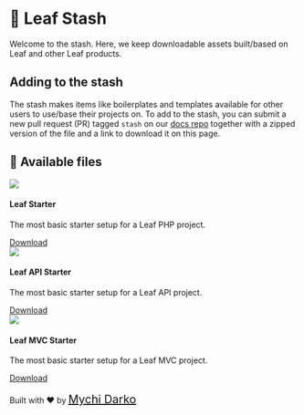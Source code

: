 <!-- markdownlint-disable no-inline-html  -->
# 📁 Leaf Stash

Welcome to the stash. Here, we keep downloadable assets built/based on Leaf and other Leaf products.

## Adding to the stash

The stash makes items like boilerplates and templates available for other users to use/base their projects on. To add to the stash, you can submit a new pull request (PR) tagged `stash` on our [docs repo](https://github.com/leafsphp/new-docs) together with a zipped version of the file and a link to download it on this page.

## 📄 Available files

<div class="files-container">
    <div class="file">
        <img src="https://source.unsplash.com/randomm" class="file-preview">
        <h4 class="filename">Leaf Starter</h4>
        <p class="file-description">The most basic starter setup for a Leaf PHP project.</p>
        <a href="/downloads/leaf.zip" class="file-download" download>Download</a>
    </div>
    <div class="file">
        <img src="https://source.unsplash.com/randomm" class="file-preview">
        <h4 class="filename">Leaf API Starter</h4>
        <p class="file-description">The most basic starter setup for a Leaf API project.</p>
        <a href="/downloads/leafapi.zip" class="file-download" download>Download</a>
    </div>
    <div class="file">
        <img src="https://source.unsplash.com/randomm" class="file-preview">
        <h4 class="filename">Leaf MVC Starter</h4>
        <p class="file-description">The most basic starter setup for a Leaf MVC project.</p>
        <a href="/downloads/leafmvc.zip" class="file-download" download>Download</a>
    </div>
</div>

<br>
Built with ❤ by <a href="https://mychi.netlify.com" style="font-size: 20px; color: #111;" target="_blank">Mychi Darko</a>
